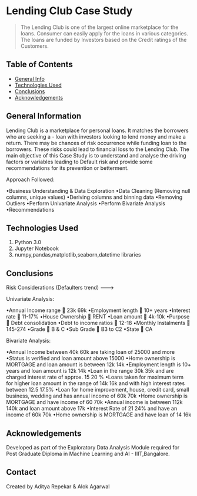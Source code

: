 # Lending Club Case Study
> The Lending Club is one of the largest online marketplace for the loans. Consumer can easily apply for the loans in various categories.  The loans are funded by Investors based on the Credit ratings of the Customers.




## Table of Contents
* [General Info](#general-information)
* [Technologies Used](#technologies-used)
* [Conclusions](#conclusions)
* [Acknowledgements](#acknowledgements)



## General Information

Lending Club is a marketplace for personal loans. It matches the borrowers who are seeking a - loan with investors looking to lend money and make a return.
There may be chances of risk occurrence while funding loan to the borrowers. These risks could lead to financial loss to the Lending Club.
The main objective of this Case Study is to understand and analyse the driving factors or variables leading to Default risk and provide some recommendations for its prevention or betterment.

Approach Followed:

•Business Understanding & Data Exploration
•Data Cleaning (Removing null columns, unique values)
•Deriving columns and binning data
•Removing Outliers
•Perform Univariate Analysis
•Perform Bivariate Analysis
•Recommendations



## Technologies Used

1. Python 3.0
2. Jupyter Notebook
3. numpy,pandas,matplotlib,seaborn,datetime libraries


## Conclusions

Risk Considerations (Defaulters trend) --->

Univariate Analysis:

•Annual Income range  23k 69k
•Employment length  10+ years
•Interest rate  11-17%
•House Ownership  RENT
•Loan amount  4k-10k
•Purpose  Debt consolidation
•Debt to income ratios  12-18
•Monthly Instalments  145-274
•Grade  B & C
•Sub Grade  B3 to C2
•State  CA

Bivariate Analysis:

•Annual Income between 40k 60k are taking loan of 25000 and more
•Status is verified and loan amount above 15000
•Home ownership is MORTGAGE and loan amount is between 12k 14k
•Employment length is 10+ years and loan amount is 12k 14k
•Loan in the range 30k 35k and are charged interest rate of approx. 15 20 %
•Loans taken for maximum term for higher loan amount in the range of 14k 16k and with high interest rates between 12.5 17.5%
•Loan for home improvement, house, credit card, small business, wedding and has annual income of 60k 70k
•Home ownership is MORTGAGE and have income of 60 70k
•Annual income is between 112k 140k and loan amount above 17k
•Interest Rate of 21 24% and have an income of 60k 70k
•Home ownership is MORTGAGE and have loan of 14 16k


## Acknowledgements

Developed as part of the Exploratory Data Analysis Module required for Post Graduate Diploma in Machine Learning and AI - IIIT,Bangalore.


## Contact
Created by Aditya Repekar & Alok Agarwal